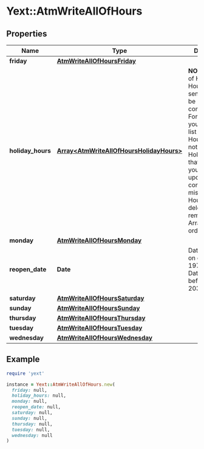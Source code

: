 # Yext::AtmWriteAllOfHours

## Properties

| Name | Type | Description | Notes |
| ---- | ---- | ----------- | ----- |
| **friday** | [**AtmWriteAllOfHoursFriday**](AtmWriteAllOfHoursFriday.md) |  | [optional] |
| **holiday_hours** | [**Array&lt;AtmWriteAllOfHoursHolidayHours&gt;**](AtmWriteAllOfHoursHolidayHours.md) |  **NOTE:** The list of Holiday Hours that you send us must be comprehensive. For example, if you send us a list of Holiday Hours that does not include Holiday Hours that you sent in your last update, Yext considers the missing Holiday Hours to be deleted, and we remove them.    Array must be ordered.  | [optional] |
| **monday** | [**AtmWriteAllOfHoursMonday**](AtmWriteAllOfHoursMonday.md) |  | [optional] |
| **reopen_date** | **Date** |  Date must be on or after 1970-01-01 Date must be before or on 2038-01-01 | [optional] |
| **saturday** | [**AtmWriteAllOfHoursSaturday**](AtmWriteAllOfHoursSaturday.md) |  | [optional] |
| **sunday** | [**AtmWriteAllOfHoursSunday**](AtmWriteAllOfHoursSunday.md) |  | [optional] |
| **thursday** | [**AtmWriteAllOfHoursThursday**](AtmWriteAllOfHoursThursday.md) |  | [optional] |
| **tuesday** | [**AtmWriteAllOfHoursTuesday**](AtmWriteAllOfHoursTuesday.md) |  | [optional] |
| **wednesday** | [**AtmWriteAllOfHoursWednesday**](AtmWriteAllOfHoursWednesday.md) |  | [optional] |

## Example

```ruby
require 'yext'

instance = Yext::AtmWriteAllOfHours.new(
  friday: null,
  holiday_hours: null,
  monday: null,
  reopen_date: null,
  saturday: null,
  sunday: null,
  thursday: null,
  tuesday: null,
  wednesday: null
)
```

